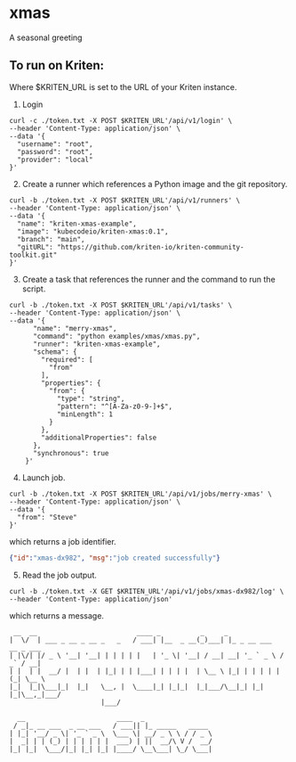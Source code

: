 # xmas

A seasonal greeting

## To run on Kriten:

Where $KRITEN_URL is set to the URL of your Kriten instance.

1. Login
```console
curl -c ./token.txt -X POST $KRITEN_URL'/api/v1/login' \
--header 'Content-Type: application/json' \
--data '{
  "username": "root",
  "password": "root",
  "provider": "local"
}' 
```
2. Create a runner which references a Python image and the git repository.
```console
curl -b ./token.txt -X POST $KRITEN_URL'/api/v1/runners' \
--header 'Content-Type: application/json' \
--data '{
  "name": "kriten-xmas-example",
  "image": "kubecodeio/kriten-xmas:0.1",
  "branch": "main",
  "gitURL": "https://github.com/kriten-io/kriten-community-toolkit.git"
}'
```
3. Create a task that references the runner and the command to run the script.
```console
curl -b ./token.txt -X POST $KRITEN_URL'/api/v1/tasks' \
--header 'Content-Type: application/json' \
--data '{
      "name": "merry-xmas",
      "command": "python examples/xmas/xmas.py",
      "runner": "kriten-xmas-example",
      "schema": {
        "required": [
          "from"
        ],
        "properties": {
          "from": {
            "type": "string", 
            "pattern": "^[A-Za-z0-9-]+$",
            "minLength": 1
          }
        },
        "additionalProperties": false
      },
      "synchronous": true
    }'
```
4. Launch job.
```console
curl -b ./token.txt -X POST $KRITEN_URL'/api/v1/jobs/merry-xmas' \
--header 'Content-Type: application/json' \
--data '{
  "from": "Steve"
}'
```
   which returns a job identifier.
```json
{"id":"xmas-dx982", "msg":"job created successfully"}
```
5. Read the job output.
```console
curl -b ./token.txt -X GET $KRITEN_URL'/api/v1/jobs/xmas-dx982/log' \
--header 'Content-Type: application/json'
```
   which returns a message.
```console
 __  __                         ____ _          _     _                       
|  \/  | ___ _ __ _ __ _   _   / ___| |__  _ __(_)___| |_ _ __ ___   __ _ ___ 
| |\/| |/ _ \ '__| '__| | | | | |   | '_ \| '__| / __| __| '_ ` _ \ / _` / __|
| |  | |  __/ |  | |  | |_| | | |___| | | | |  | \__ \ |_| | | | | | (_| \__ \
|_|  |_|\___|_|  |_|   \__, |  \____|_| |_|_|  |_|___/\__|_| |_| |_|\__,_|___/
                       |___/                                                  

  __                       ____  _                 
 / _|_ __ ___  _ __ ___   / ___|| |_ _____   _____ 
| |_| '__/ _ \| '_ ` _ \  \___ \| __/ _ \ \ / / _ \
|  _| | | (_) | | | | | |  ___) | ||  __/\ V /  __/
|_| |_|  \___/|_| |_| |_| |____/ \__\___| \_/ \___|
```
